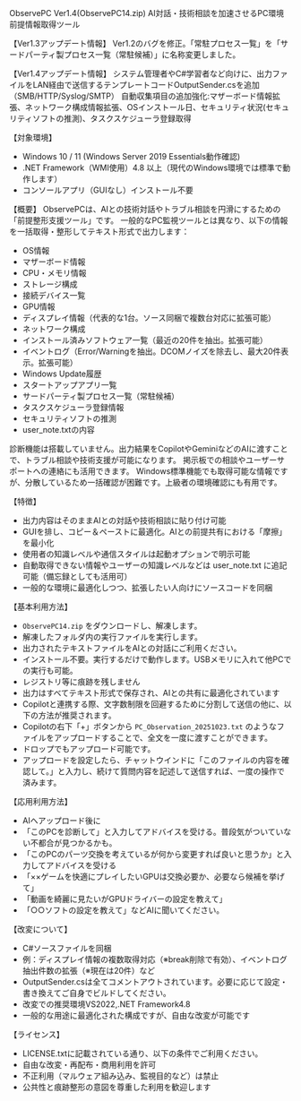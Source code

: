 ObservePC Ver1.4(ObservePC14.zip) AI対話・技術相談を加速させるPC環境前提情報取得ツール

【Ver1.3アップデート情報】
Ver1.2のバグを修正。「常駐プロセス一覧」を「サードパーティ製プロセス一覧（常駐候補）」に名称変更しました。

【Ver1.4アップデート情報】
システム管理者やC#学習者など向けに、出力ファイルをLAN経由で送信するテンプレートコードOutputSender.csを追加（SMB/HTTP/Syslog/SMTP）
自動収集項目の追加強化:マザーボード情報拡張、ネットワーク構成情報拡張、OSインストール日、セキュリティ状況(セキュリティソフトの推測)、タスクスケジューラ登録取得

【対象環境】
- Windows 10 / 11 (Windows Server 2019 Essentials動作確認)
- .NET Framework（WMI使用）4.8 以上（現代のWindows環境では標準で動作します）
- コンソールアプリ（GUIなし）インストール不要

【概要】
ObservePCは、AIとの技術対話やトラブル相談を円滑にするための「前提整形支援ツール」です。
一般的なPC監視ツールとは異なり、以下の情報を一括取得・整形してテキスト形式で出力します：
- 	OS情報
- 	マザーボード情報
- 	CPU・メモリ情報
- 	ストレージ構成
- 	接続デバイス一覧
- 	GPU情報
- 	ディスプレイ情報（代表的な1台。ソース同梱で複数台対応に拡張可能）
- 	ネットワーク構成
- 	インストール済みソフトウェア一覧（最近の20件を抽出。拡張可能）
- 	イベントログ（Error/Warningを抽出。DCOMノイズを除去し、最大20件表示。拡張可能）
- 	Windows Update履歴
- 	スタートアップアプリ一覧
- 	サードパーティ製プロセス一覧（常駐候補）
- 	タスクスケジューラ登録情報
- 	セキュリティソフトの推測
- 	user_note.txtの内容

診断機能は搭載していません。出力結果をCopilotやGeminiなどのAIに渡すことで、トラブル相談や技術支援が可能になります。
掲示板での相談やユーザーサポートへの連絡にも活用できます。
Windows標準機能でも取得可能な情報ですが、分散しているため一括確認が困難です。上級者の環境確認にも有用です。

【特徴】
- 	出力内容はそのままAIとの対話や技術相談に貼り付け可能
- 	GUIを排し、コピー＆ペーストに最適化。AIとの前提共有における「摩擦」を最小化
- 	使用者の知識レベルや通信スタイルは起動オプションで明示可能
- 	自動取得できない情報やユーザーの知識レベルなどは user_note.txt に追記可能（備忘録としても活用可）
- 	一般的な環境に最適化しつつ、拡張したい人向けにソースコードを同梱

【基本利用方法】
-   `ObservePC14.zip` をダウンロードし、解凍します。
-   解凍したフォルダ内の実行ファイルを実行します。
-   出力されたテキストファイルをAIとの対話にご利用ください。
- 	インストール不要。実行するだけで動作します。USBメモリに入れて他PCでの実行も可能。
- 	レジストリ等に痕跡を残しません
- 	出力はすべてテキスト形式で保存され、AIとの共有に最適化されています
- 	Copilotと連携する際、文字数制限を回避するために分割して送信の他に、以下の方法が推奨されます。
-   Copilotの右下「+」ボタンから `PC_Observation_20251023.txt` のようなファイルをアップロードすることで、全文を一度に渡すことができます。
-   ドロップでもアップロード可能です。
-   アップロードを設定したら、チャットウインドに「このファイルの内容を確認して。」と入力し、続けて質問内容を記述して送信すれば、一度の操作で済みます。

【応用利用方法】
- AIへアップロード後に
- 「このPCを診断して」と入力してアドバイスを受ける。普段気がついていない不都合が見つかるかも。
- 「このPCのパーツ交換を考えているが何から変更すれば良いと思うか」と入力してアドバイスを受ける
- 「××ゲームを快適にプレイしたいGPUは交換必要か、必要なら候補を挙げて」
- 「動画を綺麗に見たいがGPUドライバーの設定を教えて」
- 「○○ソフトの設定を教えて」などAIに聞いてください。

【改変について】
- 	C#ソースファイルを同梱
- 	例：ディスプレイ情報の複数取得対応（※break削除で有効）、イベントログ抽出件数の拡張（※現在は20件）など
- 	OutputSender.csは全てコメントアウトされています。必要に応じて設定・書き換えてご自身でビルドしてください。
- 	改変での推奨環境VS2022,.NET Framework4.8
- 	一般的な用途に最適化された構成ですが、自由な改変が可能です

【ライセンス】
- 	LICENSE.txtに記載されている通り、以下の条件でご利用ください。
- 	自由な改変・再配布・商用利用を許可
- 	不正利用（マルウェア組み込み、監視目的など）は禁止
- 	公共性と痕跡整形の意図を尊重した利用を歓迎します
